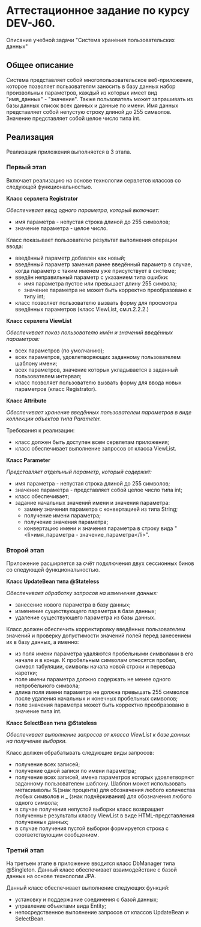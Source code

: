 # Аттестационное задание по курсу DEV-J60.

Описание учебной задачи "Система хранения пользовательских данных"

## Общее описание

Система представляет собой многопользовательское веб-приложение, которое позволяет пользователям заносить в базу данных набор произвольных параметров, каждый из которых имеет вид "имя_данных" - "значение". Также пользователь может запрашивать из базы данных список всех данных и данные по имени. Имя данных представляет собой непустую строку длиной до 255 символов. Значение представляет собой целое число типа int.

## Реализация

Реализация приложения выполняется в 3 этапа.

### Первый этап 

Включает реализацию на основе технологии сервлетов классов со следующей функциональностью.

**Класс сервлета Registrator** 

_Обеспечивает ввод одного параметра, который включает:_
- имя параметра - непустая строка длиной до 255 символов;
- значение параметра - целое число.

Класс показывает пользователю результат выполнения операции ввода:
- введённый параметр добавлен как новый;
- введённый параметр заменил ранее введённый параметр в случае, когда параметр с таким именем уже присутствует в системе;
- введён неправильный параметр с указанием типа ошибки:
  - имя параметра пустое или превышает длину 255 символa;
  - значение параметра не может быть корректно преобразовано к типу int;
- класс позволяет пользователю вызвать форму для просмотра введённых параметров (класс ViewList, см.п.2.2.2.)

**Класс сервлета ViewList**

_Обеспечивает показ пользователю имён и значений введённых параметров:_
- всех параметров (по умолчанию);
- всех параметров, удовлетворяющих заданному пользователем шаблону имени;
- всех параметров, значение которых укладывается в заданный пользователем интервал;
- класс позволяет пользователю вызвать форму для ввода новых параметров (класс Registrator).

**Класс Attribute**

_Обеспечивает хранение введённых пользователем параметров в виде коллекции объектов типа Parameter._

Требования к реализации:
- класс должен быть доступен всем сервлетам приложения;
- класс обеспечивает выполнение запросов от класса ViewList. 

**Класс Parameter**

_Представляет отдельный параметр, который содержит:_
- имя параметра - непустая строка длиной до 255 символов;
- значение параметра - представляет собой целое число типа int;
- класс обеспечивает;
- задание начальных значений имени и значения параметра:
  - замену значения параметра с конвертацией из типа String;
  - получение имени параметра;
  - получение значения параметра;
  - конвертацию имени и значения параметра в строку вида "\<li\>имя_параметра \- значение_параметра\<\/li\>".

### Второй этап

Приложение расширяется за счёт подключения двух сессионных бинов со следующей функциональностью.

**Класс UpdateBean типа @Stateless**

_Обеспечивает обработку запросов на изменение данных:_
- занесение нового параметра в базу данных;
- изменение существующего параметра в базе данных;
- удаление существующего параметра из базы данных.

Класс должен обеспечить корректировку введённых пользователем значений и проверку допустимости значений полей перед занесением их в базу данных, а именно:
- из поля имени параметра удаляются пробельными символами в его начале и в конце. К пробельным символам относятся пробел, символ табуляции, символы начала новой строки и перевода каретки;
- поле имени параметра должно содержать не менее одного непробельного символа;
- длина поля имени параметра не должна превышать 255 символов после удаления начальных и конечных пробельных символов;
- поле значения параметра может быть корректно преобразовано в значение типа int.

**Класс SelectBean типа @Stateless**

_Обеспечивает выполнение запросов от класса ViewList к базе данных на получение выборки._

Класс должен обрабатывать следующие виды запросов:
- получение всех записей;
- получение одной записи по имени параметра;
- получение всех записей, имена параметров которых удовлетворяют заданному пользователем шаблону. Шаблон может использовать метасимволы %(знак процента) для обозначения любого количества любых символов и _ (знак подчёркивания) для обозначения любого одного символа;
- в случае получения непустой выборки класс возвращает полученные результаты классу ViewList в виде HTML-представления полученных данных;
- в случае получения пустой выборки формируется строка с соответствующим сообщением.

### Третий этап

На  третьем этапе в приложение вводится класс DbManager типа @Singleton. Данный класс обеспечивает взаимодействие с базой данных на основе технологии JPA.

Данный класс обеспечивает выполнение следующих функций:
  - установку и поддержание соединения с базой данных;
  - управление объектами вида Entity;
  - непосредственное выполнение запросов от классов UpdateBean и SelectBean.
